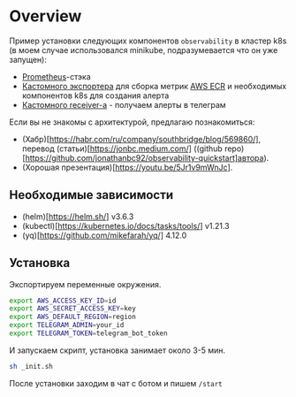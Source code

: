 # Overview

Пример установки следующих компонентов `observability` в кластер k8s (в моем случае использовался minikube, подразумевается что он уже запущен):
- [Prometheus](https://prometheus.io/)-стэка
- [Кастомного экспортера](https://github.com/aws-exporters/ecr) для сборка метрик [AWS ECR](https://aws.amazon.com/ru/ecr/) и необходимых компонентов k8s для создания алерта
- [Кастомного receiver-a](https://github.com/metalmatze/alertmanager-bot) - получаем алерты в телеграм

Если вы не знакомы с архитектурой, предлагаю познакомиться:
- (Хабр)[https://habr.com/ru/company/southbridge/blog/569860/], перевод (статьи)[https://jonbc.medium.com/] ((github repo)[https://github.com/jonathanbc92/observability-quickstart]автора).
- (Хорошая презентация)[https://youtu.be/5Jr1v9mWnJc].

## Необходимые зависимости
- (helm)[https://helm.sh/] v3.6.3
- (kubectl)[https://kubernetes.io/docs/tasks/tools/] v1.21.3
- (yq)[https://github.com/mikefarah/yq/] 4.12.0

## Установка
Экспортируем переменные окружения.
```bash
export AWS_ACCESS_KEY_ID=id
export AWS_SECRET_ACCESS_KEY=key
export AWS_DEFAULT_REGION=region
export TELEGRAM_ADMIN=your_id
export TELEGRAM_TOKEN=telegram_bot_token
```
И запускаем скрипт, установка занимает около 3-5 мин.
```bash
sh _init.sh
```
После установки заходим в чат с ботом и пишем `/start`
